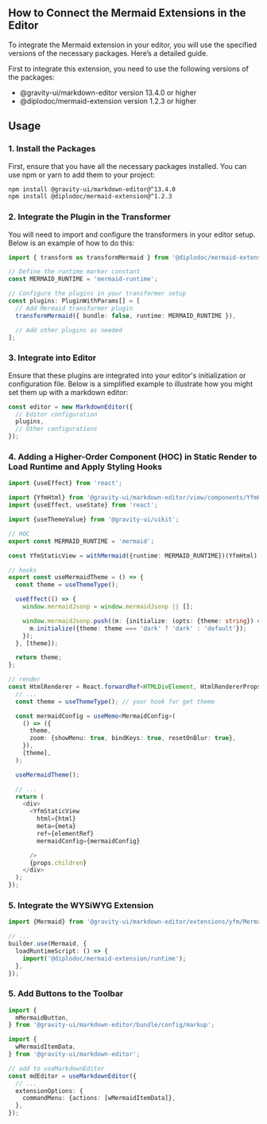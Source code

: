 ## How to Connect the Mermaid Extensions in the Editor

To integrate the Mermaid extension in your editor, you will use the specified versions of the necessary packages. Here’s a detailed guide.

First to integrate this extension, you need to use the following versions of the packages:

- @gravity-ui/markdown-editor version 13.4.0 or higher
- @diplodoc/mermaid-extension version 1.2.3 or higher

## Usage

### 1. Install the Packages

First, ensure that you have all the necessary packages installed. You can use npm or yarn to add them to your project:

```bash
npm install @gravity-ui/markdown-editor@^13.4.0
npm install @diplodoc/mermaid-extension@^1.2.3
```


### 2. Integrate the Plugin in the Transformer

You will need to import and configure the transformers in your editor setup. Below is an example of how to do this:

```typescript
import { transform as transformMermaid } from '@diplodoc/mermaid-extension';

// Define the runtime marker constant
const MERMAID_RUNTIME = 'mermaid-runtime';

// Configure the plugins in your transformer setup
const plugins: PluginWithParams[] = [
  // Add Mermaid transformer plugin
  transformMermaid({ bundle: false, runtime: MERMAID_RUNTIME }),

  // Add other plugins as needed
];
```

### 3. Integrate into Editor

Ensure that these plugins are integrated into your editor's initialization or configuration file. Below is a simplified example to illustrate how you might set them up with a markdown editor:

```ts
const editor = new MarkdownEditor({
  // Editor configuration
  plugins,
  // Other configurations
});
```

### 4. Adding a Higher-Order Component (HOC) in Static Render to Load Runtime and Apply Styling Hooks

```ts
import {useEffect} from 'react';

import {YfmHtml} from '@gravity-ui/markdown-editor/view/components/YfmHtml';
import {useEffect, useState} from 'react';

import {useThemeValue} from '@gravity-ui/uikit';

// HOC
export const MERMAID_RUNTIME = 'mermaid';

const YfmStaticView = withMermaid({runtime: MERMAID_RUNTIME})(YfmHtml);

// hooks
export const useMermaidTheme = () => {
  const theme = useThemeType();

  useEffect(() => {
    window.mermaidJsonp = window.mermaidJsonp || [];

    window.mermaidJsonp.push((m: {initialize: (opts: {theme: string}) => void}) => {
      m.initialize({theme: theme === 'dark' ? 'dark' : 'default'});
    });
  }, [theme]);

  return theme;
};

// render
const HtmlRenderer = React.forwardRef<HTMLDivElement, HtmlRendererProps>((props, ref) => {
  // ...
  const theme = useThemeType(); // your hook for get theme

  const mermaidConfig = useMemo<MermaidConfig>(
    () => ({
      theme,
      zoom: {showMenu: true, bindKeys: true, resetOnBlur: true},
    }),
    [theme],
  );

  useMermaidTheme();

  // ...
  return (
    <div>
      <YfmStaticView
        html={html}
        meta={meta}
        ref={elementRef}
        mermaidConfig={mermaidConfig}

      />
      {props.children}
    </div>
  );
});

```


### 5. Integrate the WYSiWYG Extension

```ts
import {Mermaid} from '@gravity-ui/markdown-editor/extensions/yfm/Mermaid';

// ...
builder.use(Mermaid, {
  loadRuntimeScript: () => {
    import('@diplodoc/mermaid-extension/runtime');
  },
});
```

### 5. Add Buttons to the Toolbar

```ts
import {
  mMermaidButton,
} from '@gravity-ui/markdown-editor/bundle/config/markup';

import {
  wMermaidItemData,
} from '@gravity-ui/markdown-editor';

// add to useMarkdownEditor
const mdEditor = useMarkdownEditor({
  // ...
  extensionOptions: {
    commandMenu: {actions: [wMermaidItemData]},
  },
});

```

